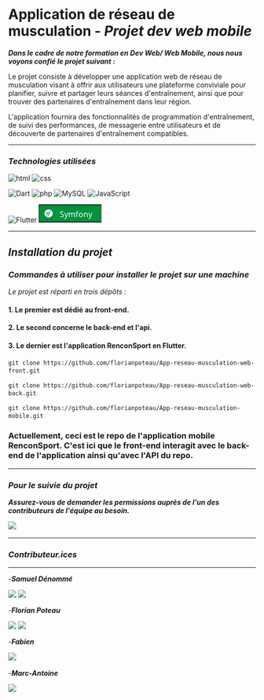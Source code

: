 # **Application de réseau de musculation** - *Projet dev web mobile*
***Dans le cadre de notre formation en Dev Web/ Web Mobile, nous nous voyons confié le projet suivant :***

Le projet consiste à développer une application web de réseau de musculation visant à offrir aux utilisateurs une plateforme conviviale pour planifier, suivre et partager leurs séances d'entraînement, ainsi que pour trouver des partenaires d'entraînement dans leur région.

L'application fournira des fonctionnalités de programmation d'entraînement, de suivi des performances, de messagerie entre utilisateurs et de découverte de partenaires d'entraînement compatibles.

___
### *Technologies utilisées*


![html](https://img.shields.io/badge/HTML5-E34F26?style=for-the-badge&logo=html5&logoColor=white)
![css](https://img.shields.io/badge/CSS3-1572B6?style=for-the-badge&logo=css3&logoColor=white)

![Dart](https://img.shields.io/badge/Dart-0175C2?style=for-the-badge&logo=dart&logoColor=white)
![php](https://img.shields.io/badge/PHP-777BB4?style=for-the-badge&logo=php&logoColor=white)
![MySQL](https://img.shields.io/badge/MySQL-005C84?style=for-the-badge&logo=mysql&logoColor=white)
![JavaScript](https://img.shields.io/badge/JavaScript-F7DF1E?style=for-the-badge&logo=javascript&logoColor=black)

![Flutter](https://img.shields.io/badge/Flutter-02569B?style=for-the-badge&logo=flutter&logoColor=white)
![Symfony](Readme/badgfe_n.png)


___
## *Installation du projet*
### *Commandes à utiliser pour installer le projet sur une machine*

*Le projet est réparti en trois dépôts :*

#### 1. Le premier est dédié au front-end.

#### 2. Le second concerne le back-end et l'api.

#### 3. Le dernier est l'application RenconSport en Flutter.

```
git clone https://github.com/florianpoteau/App-reseau-musculation-web-front.git
```
```
git clone https://github.com/florianpoteau/App-reseau-musculation-web-back.git
```
```
git clone https://github.com/florianpoteau/App-reseau-musculation-mobile.git
```
### Actuellement, ceci est le repo de l'application mobile RenconSport. C'est ici que le front-end interagit avec le back-end de l'application ainsi qu'avec l'API du repo.

___
### *Pour le suivie du projet*
***Assurez-vous de demander les permissions auprès de l'un des contributeurs de l'équipe au besoin.***

<a href="https://trello.com/invite/b/8Pvpi2sT/ATTIa21460970f516a9e8382d4b676f2a56c7404449A/projet-renconsport"><img src="https://img.shields.io/badge/Trello-0052CC?style=for-the-badge&logo=trello&logoColor=white"></img></a>
___
### *Contributeur.ices*
___
-***Samuel Dénommé***

<a href="https://github.com/bunnyhopper363"><img src="https://img.shields.io/badge/GitHub-100000?style=for-the-badge&logo=github&logoColor=white"></img></a>
<a href="https://www.linkedin.com/in/samuel-d%C3%A9nomm%C3%A9-7b9943280/]"><img src="https://img.shields.io/badge/LinkedIn-0077B5?style=for-the-badge&logo=linkedin&logoColor=white"></img></a> 

-***Florian Poteau***

<a href="https://github.com/florianpoteau"><img src="https://img.shields.io/badge/GitHub-100000?style=for-the-badge&logo=github&logoColor=white"></img></a>
<a href="https://www.linkedin.com/in/florian-poteau-63a9a71a1/"><img src="https://img.shields.io/badge/LinkedIn-0077B5?style=for-the-badge&logo=linkedin&logoColor=white"></img></a> 

-***Fabien***

<a href="https://github.com/FabienFattore"><img src="https://img.shields.io/badge/GitHub-100000?style=for-the-badge&logo=github&logoColor=white"></img></a>


-***Marc-Antoine***

<a href="https://github.com/Weldarn"><img src="https://img.shields.io/badge/GitHub-100000?style=for-the-badge&logo=github&logoColor=white"></img></a>
